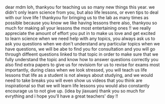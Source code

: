 dear mdm loh,
thankyou for teaching us so many new things this year. we didn't only learn science from you, but also life lessons, or even tips to deal with our love life !
thankyou for bringing us to the lab as many times as possible because you know we like having lessons there
also, thankyou so much for making all your lessons the most entertaining ones !!
we really appreciate the amount of effort you put in to make us love and get excited to learn science
when we need help with any topics, you always ask us to ask you questions when we don't understand any particular topics
when we have questions, we will be abe to find you for consultation and you will go through diffeent questions linked to that topic in order to make sure that we fully understand the topic and know how to answer questions correctly
you also find extra papers to give us for revisiom for us to revise for exams
most importantly, during class when we look stressed, you will teach us life lessons that life as a student is not always about studying, and we would need to take breaks
you will even show us videos that you think are inspirational so that we will learn life lessons
you would also constantly encourage us to not give up.
(idea by jiaxuan)
thank you so much for evrything and i hope you'll have a great teachers' day !!
